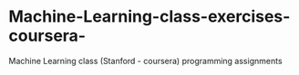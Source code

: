 # Machine-Learning-class-exercises-coursera-
Machine Learning class (Stanford - coursera) programming assignments
